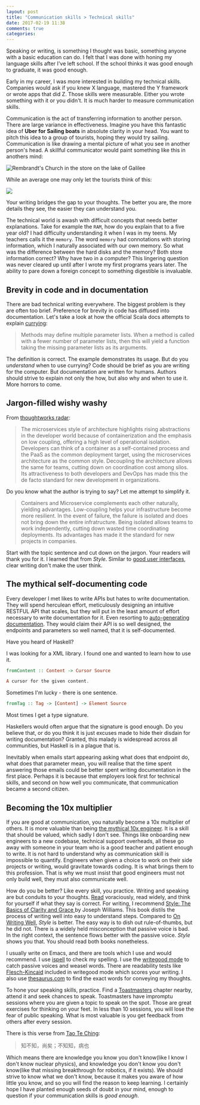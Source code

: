 ```yaml
---
layout: post
title: "Communication skills > Technical skills"
date: 2017-02-19 11:38
comments: true
categories:
---
```


Speaking or writing, is something I thought was basic, something anyone with a basic education can do. I felt that I was done with honing my language skills after I've left school. If the school thinks it was good enough to graduate, it was good enough.

<!-- more -->

Early in my career, I was more interested in building my technical skills. Companies would ask if you knew X language, mastered the Y framework or wrote apps that did Z. Those skills were measurable. Either you wrote something with it or you didn't. It is much harder to measure communication skills.

Communication is the act of transferring information to another person. There are large variance in effectiveness. Imagine you have this fantastic idea of __Uber for Sailing boats__ in absolute clarity in your head. You want to pitch this idea to a group of tourists, hoping they would try sailing. Communication is like drawing a mental picture of what you see in another person's head. A skillful communicator would paint something like this in anothers mind:

![Rembrandt's Church in the store on the lake of Galilee](https://upload.wikimedia.org/wikipedia/commons/thumb/f/f3/Rembrandt_Christ_in_the_Storm_on_the_Lake_of_Galilee.jpg/482px-Rembrandt_Christ_in_the_Storm_on_the_Lake_of_Galilee.jpg)

While an average one may only let the tourists think of this:

![](https://s3.amazonaws.com/static.liangzan.net/blog/6407942619_fe539a1580_m.jpg)

Your writing bridges the gap to your thoughts. The better you are, the more details they see, the easier they can understand you.

The technical world is awash with difficult concepts that needs better explanations. Take for example the `RAM`, how do you explain that to a five year old? I had difficulty understanding it when I was in my teens. My teachers calls it the `memory`. The word `memory` had connotations with storing information, which I naturally associated with our own memory. So what was the difference between the hard disks and the memory? Both store information correct? Why have two in a computer? This lingering question was never cleared up until after I wrote my first programs years later. The ability to pare down a foreign concept to something digestible is invaluable.

## Brevity in code and in documentation

There are bad technical writing everywhere. The biggest problem is they are often too brief. Preference for brevity in code has diffused into documentation. Let's take a look at how the official Scala docs attempts to explain [currying](http://docs.scala-lang.org/tutorials/tour/currying.html):

> Methods may define multiple parameter lists. When a method is called with a fewer number of parameter lists, then this will yield a function taking the missing parameter lists as its arguments.

The definition is correct. The example demonstrates its usage. But do you _understand_ when to use currying? Code should be brief as you are writing for the computer. But documentation are written for humans. Authors should strive to explain not only the how, but also why and when to use it. More horrors to come.

## Jargon-filled wishy washy

From [thoughtworks radar](https://www.thoughtworks.com/radar):

> The microservices style of architecture highlights rising abstractions in the developer world because of containerization and the emphasis on low coupling, offering a high level of operational isolation. Developers can think of a container as a self-contained process and the PaaS as the common deployment target, using the microservices architecture as the common style. Decoupling the architecture allows the same for teams, cutting down on coordination cost among silos. Its attractiveness to both developers and DevOps has made this the de facto standard for new development in organizations.

Do you know what the author is trying to say? Let me attempt to simplify it.

> Containers and Microservice complements each other naturally, yielding advantages. Low-coupling helps your infrastructure become more resilient. In the event of failure, the failure is isolated and does not bring down the entire infratructure. Being isolated allows teams to work independently, cutting down wasted time coordinating deployments. Its advantages has made it the standard for new projects in companies.

Start with the topic sentence and cut down on the jargon. Your readers will thank you for it. I learned that from _Style_. Similar to [good user interfaces](https://www.amazon.com/Dont-Make-Me-Think-Usability/dp/0321344758), clear writing don't make the user think.

## The mythical self-documenting code

Every developer I met likes to write APIs but hates to write documentation. They will spend herculean effort, meticulously designing an intuitive RESTFUL API that scales, but they will put in the least amount of effort necessary to write documentation for it. Even resorting to [auto-generating documentation](http://swagger.io/). They would claim their API is so well designed, the endpoints and parameters so well named, that it is self-documented.

Have you heard of Haskell?

I was looking for a XML library. I found one and wanted to learn how to use it.

``` haskell
fromContent :: Content -> Cursor Source

A cursor for the given content.
```

Sometimes I'm lucky - there is one sentence.

``` haskell
fromTag :: Tag -> [Content] -> Element Source
```

Most times I get a type signature.

Haskellers would often argue that the signature is good enough. Do you believe that, or do you think it is just excuses made to hide their disdain for writing documentation? Granted, this malady is widespread across all communities, but Haskell is in a plague that is.

Inevitably when emails start appearing asking what does that endpoint do, what does that parameter mean, you will realise that the time spent answering those emails could be better spent writing documentation in the first place. Perhaps it is because that employers look first for technical skills, and second on how well you communicate, that communication became a second citizen.

## Becoming the 10x multiplier

If you are good at communication, you naturally become a 10x multiplier of others. It is more valuable than being [the mythical 10x engineer](http://antirez.com/news/112). It is a skill that should be valued, which sadly I don't see. Things like onboarding new engineers to a new codebase, technical support overheads, all these go away with someone in your team who is a good teacher and patient enough to write. It is not hard to understand why as communication skill is impossible to quantify. Engineers when given a choice to work on their side projects or writing, would gravitate towards coding. It is what brings them to this profession. That is why we must insist that good engineers must not only build well, they must also communicate well.

How do you be better? Like every skill, you practice. Writing and speaking are but conduits to your thoughts. [Read](https://www.goodreads.com/) voraciously, read widely, and think for yourself if what they say is correct. For writing, I recommend [Style: The Basics of Clarity and Grace ](https://www.amazon.com/Style-Basics-Clarity-Grace-5th/dp/0321953304) by Joseph Williams. This book distils the process of writing well into easy to understand steps. Compared to [On Writing Well](https://www.amazon.com/Writing-Well-Classic-Guide-Nonfiction/dp/0060891548), _Style_ is better. The easy way is to dish out rule-of-thumbs, but he did not. There is a widely held misconception that passive voice is bad. In the right context, the sentence flows better with the passive voice. _Style_ shows you that. You should read both books nonetheless.

I usually write on Emacs, and there are tools which I use and would recommend. I use [ispell](https://www.gnu.org/software/ispell/ispell.html) to check my spelling. I use the [writegood mode](https://github.com/bnbeckwith/writegood-mode) to catch passive voices and weasel words. There are readability tests like [Flesch-Kincaid](https://en.wikipedia.org/wiki/Flesch%E2%80%93Kincaid_readability_tests) included in writegood mode which scores your writing. I also use [thesaurus.com](http://www.thesaurus.com/) to find the exact words for conveying my thoughts.

To hone your speaking skills, practice. Find a [Toastmasters](https://www.toastmasters.org/) chapter nearby, attend it and seek chances to speak. Toastmasters have impromptu sessions where you are given a topic to speak on the spot. Those are great exercises for thinking on your feet. In less than 10 sessions, you will lose the fear of public speaking. What is most valuable is you get feedback from others after every session.

There is this verse from [Tao Te Ching](https://en.wikipedia.org/wiki/Tao_Te_Ching):

> 知不知，尚矣；不知知，病也

Which means there are knowledge you know you don't know(like I know I don't know nuclear physics), and knowledge you don't know you don't know(like that missing breakthrough for robotics, if it exists). We should strive to know what we don't know, because it makes you aware of how little you know, and so you will find the reason to keep learning. I certainly hope I have planted enough seeds of doubt in your mind, enough to question if your communication skills is _good enough_.
